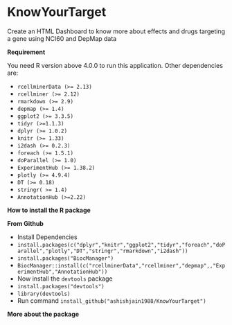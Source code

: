 # KnowYourTarget
Create an HTML Dashboard to know more about effects and drugs targeting a gene using NCI60 and DepMap data

**Requirement**

You need R version above 4.0.0 to run this application. Other dependencies are:

* `rcellminerData (>= 2.13)`
* `rcellminer (>= 2.12)`
* `rmarkdown (>= 2.9)`
* `depmap (>= 1.4)`
* `ggplot2 (>= 3.3.5)`
* `tidyr (>=1.1.3)`
* `dplyr (>= 1.0.2)`
* `knitr (>= 1.33)`
* `i2dash (>= 0.2.3)`
* `foreach (>= 1.5.1)`
* `doParallel (>= 1.0)`
* `ExperimentHub (>= 1.38.2)`
* `plotly (>= 4.9.4)`
* `DT (>= 0.18)`
* `stringr( >= 1.4)`
* `AnnotationHub (>=2.22)`

**How to install the R package**

**From Github**
* Install Dependencies
* `install.packages(c("dplyr","knitr","ggplot2","tidyr","foreach","doParallel","plotly","DT","stringr","rmarkdown","i2dash"))`
* `install.packages("BiocManager")`
* `BiocManager::install(c("rcellminerData","rcellminer","depmap",,"ExperimentHub","AnnotationHub"))`
* Now install the `devtools` package
* `install.packages("devtools")`
* `library(devtools)`
* Run command `install_github("ashishjain1988/KnowYourTarget")`

**More about the package**

